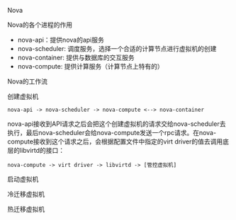 Nova

Nova的各个进程的作用

* nova-api：提供nova的api服务
* nova-scheduler: 调度服务，选择一个合适的计算节点进行虚拟机的创建
* nova-container: 提供与数据库的交互服务
* nova-compute: 提供计算服务（计算节点上特有的）

Nova的工作流

创建虚拟机

```
nova-api -> nova-scheduler -> nova-compute <--> nova-container
```

nova-api接收到API请求之后会把这个创建虚拟机的请求交给nova-scheduler去执行，最后nova-scheduler会给nova-compute发送一个rpc请求。在nova-compute接收到这个请求之后，会根据配置文件中指定的virt driver的值去调用底层的libvirtd的接口：

```
nova-compute -> virt driver -> libvirtd -> [管控虚拟机]
```



启动虚拟机



冷迁移虚拟机

热迁移虚拟机


